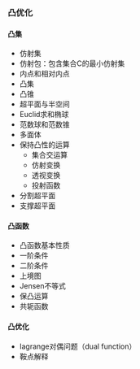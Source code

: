 ### 凸优化  
#### 凸集
* 仿射集
* 仿射包：包含集合C的最小仿射集
* 内点和相对内点
* 凸集
* 凸锥
* 超平面与半空间
* Euclid求和椭球
* 范数球和范数锥
* 多面体
* 保持凸性的运算
    * 集合交运算
    * 仿射变换
    * 透视变换
    * 投射函数
* 分割超平面
* 支撑超平面

#### 凸函数
* 凸函数基本性质
* 一阶条件
* 二阶条件
* 上境图
* Jensen不等式
* 保凸运算
* 共轭函数

#### 凸优化
* lagrange对偶问题（dual function）
* 鞍点解释

